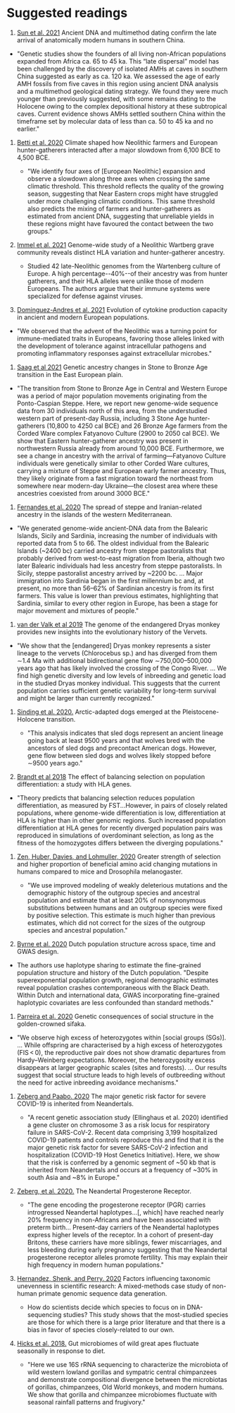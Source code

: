 # Suggested readings

1. [Sun et al. 2021][sun21:pnas] Ancient DNA and multimethod dating
   confirm the late arrival of anatomically modern humans in southern
   China.

  * "Genetic studies show the founders of all living non-African
    populations expanded from Africa ca. 65 to 45 ka. This “late
    dispersal” model has been challenged by the discovery of isolated
    AMHs at caves in southern China suggested as early as ca. 120
    ka. We assessed the age of early AMH fossils from five caves in
    this region using ancient DNA analysis and a multimethod
    geological dating strategy. We found they were much younger than
    previously suggested, with some remains dating to the Holocene
    owing to the complex depositional history at these subtropical
    caves. Current evidence shows AMHs settled southern China within
    the timeframe set by molecular data of less than ca. 50 to 45 ka
    and no earlier." 

1. [Betti et al. 2020][betti20:n] Climate shaped how Neolithic
   farmers and European hunter-gatherers interacted after a major
   slowdown from 6,100 BCE to 4,500 BCE.

    * "We identify four axes of [European Neolithic] expansion and
       observe a slowdown along three axes when crossing the same
       climatic threshold. This threshold reflects the quality of the
       growing season, suggesting that Near Eastern crops might have
       struggled under more challenging climatic conditions. This same
       threshold also predicts the mixing of farmers and hunter-gatherers
       as estimated from ancient DNA, suggesting that unreliable yields
       in these regions might have favoured the contact between the two
       groups."

1. [Immel et al. 2021][immel21:commbiol] Genome-wide study of a
   Neolithic Wartberg grave community reveals distinct HLA variation
   and hunter-gatherer ancestry.

   * Studied 42 late-Neolithic genomes from the Wartenberg culture of
     Europe. A high percentage--40%--of their ancestry was from hunter
     gatherers, and their HLA alleles were unlike those of modern
     Europeans. The authors argue that their immune systems were
     specialized for defense against viruses.

1. [Dominguez-Andres et al. 2021][dominguezandres21:biorxiv] Evolution
   of cytokine production capacity in ancient and modern European
   populations. 

  * "We observed that the advent of the Neolithic was a turning point
    for immune-mediated traits in Europeans, favoring those alleles
    linked with the development of tolerance against intracellular
    pathogens and promoting inflammatory responses against
    extracellular microbes." 

1. [Saag et al 2021][saag21:sa] Genetic ancestry changes in Stone to
   Bronze Age transition in the East European plain.

  * "The transition from Stone to Bronze Age in Central and Western
    Europe was a period of major population movements originating from
    the Ponto-Caspian Steppe. Here, we report new genome-wide sequence
    data from 30 individuals north of this area, from the understudied
    western part of present-day Russia, including 3 Stone Age
    hunter-gatherers (10,800 to 4250 cal BCE) and 26 Bronze Age
    farmers from the Corded Ware complex Fatyanovo Culture (2900 to
    2050 cal BCE). We show that Eastern hunter-gatherer ancestry was
    present in northwestern Russia already from around 10,000
    BCE. Furthermore, we see a change in ancestry with the arrival of
    farming—Fatyanovo Culture individuals were genetically similar to
    other Corded Ware cultures, carrying a mixture of Steppe and
    European early farmer ancestry. Thus, they likely originate from a
    fast migration toward the northeast from somewhere near modern-day
    Ukraine—the closest area where these ancestries coexisted from
    around 3000 BCE."

1. [Fernandes et al. 2020][fernandes20:nee] The spread of steppe and
   Iranian-related ancestry in the islands of the western
   Mediterranean.

  * "We generated genome-wide ancient-DNA data from the Balearic
   Islands, Sicily and Sardinia, increasing the number of individuals
   with reported data from 5 to 66. The oldest individual from the
   Balearic Islands (~2400 bc) carried ancestry from steppe
   pastoralists that probably derived from west-to-east migration from
   Iberia, although two later Balearic individuals had less ancestry
   from steppe pastoralists. In Sicily, steppe pastoralist ancestry
   arrived by ~2200 bc. ... Major immigration into Sardinia began in
   the first millennium bc and, at present, no more than 56–62% of
   Sardinian ancestry is from its first farmers. This value is lower
   than previous estimates, highlighting that Sardinia, similar to
   every other region in Europe, has been a stage for major movement
   and mixtures of people." 

1. [van der Valk et al 2019][vanderValk19:mbe] The genome of the
   endangered Dryas monkey provides new insights into the evolutionary
   history of the Vervets.

  * "We show that the [endangered] Dryas monkey represents a sister
    lineage to the vervets (Chlorocebus sp.) and has diverged from
    them ∼1.4 Ma with additional bidirectional gene flow
    ∼750,000–500,000 years ago that has likely involved the crossing
    of the Congo River. ... We find high genetic diversity and low
    levels of inbreeding and genetic load in the studied Dryas monkey
    individual. This suggests that the current population carries
    sufficient genetic variability for long-term survival and might be
    larger than currently recognized."

1. [Sinding et al. 2020.][sinding20:s] Arctic-adapted dogs emerged at
   the Pleistocene-Holocene transition.

    * "This analysis indicates that sled dogs represent an ancient
      lineage going back at least 9500 years and that wolves bred with
      the ancestors of sled dogs and precontact American dogs. However,
      gene flow between sled dogs and wolves likely stopped before ∼9500
      years ago."

1. [Brandt et al 2018][brandt18:g3] The effect of balancing selection
   on population differentiation: a study with HLA genes.

  * "Theory predicts that balancing selection reduces population
    differentiation, as measured by FST...However, in pairs of closely
    related populations, where genome-wide differentiation is low,
    differentiation at HLA is higher than in other genomic
    regions. Such increased population differentiation at HLA genes
    for recently diverged population pairs was reproduced in
    simulations of overdominant selection, as long as the fitness of
    the homozygotes differs between the diverging populations."

1. [Zen, Huber, Davies, and Lohmuller, 2020][zen20:biorxiv] Greater
   strength of selection and higher proportion of beneficial amino
   acid changing mutations in humans compared to mice and Drosophila
   melanogaster.

    * "We use improved modeling of weakly deleterious mutations and the
      demographic history of the outgroup species and ancestral
      population and estimate that at least 20% of nonsynonymous
      substitutions between humans and an outgroup species were fixed by
      positive selection. This estimate is much higher than previous
      estimates, which did not correct for the sizes of the outgroup
      species and ancestral population."

1. [Byrne et al. 2020][byrne20:ng] Dutch population structure across
  space, time and GWAS design.

  * The authors use haplotype sharing to estimate the fine-grained
    population structure and history of the Dutch population. "Despite
    superexponential population growth, regional demographic estimates
    reveal population crashes contemporaneous with the Black
    Death. Within Dutch and international data, GWAS incorporating
    fine-grained haplotypic covariates are less confounded than
    standard methods."

1. [Parreira et al. 2020][parreira20:h] Genetic consequences of social
  structure in the golden-crowned sifaka.

  * "We observe high excess of heterozygotes within
    [social groups (SGs)]. ... While offspring are characterised by a
    high excess of heterozygotes (FIS < 0), the reproductive pair does
    not show dramatic departures from Hardy–Weinberg
    expectations. Moreover, the heterozygosity excess disappears at
    larger geographic scales (sites and forests). ... Our results
    suggest that social structure leads to high levels of outbreeding
    without the need for active inbreeding avoidance mechanisms."

1. [Zeberg and Paabo. 2020][zeberg20:biorxiv] The major genetic risk
   factor for severe COVID-19 is inherited from Neandertals.

    * "A recent genetic association study (Ellinghaus et al. 2020)
       identified a gene cluster on chromosome 3 as a risk locus for
       respiratory failure in SARS-CoV-2. Recent data comprising 3,199
       hospitalized COVID-19 patients and controls reproduce this and
       find that it is the major genetic risk factor for severe
       SARS-CoV-2 infection and hospitalization (COVID-19 Host Genetics
       Initiative). Here, we show that the risk is conferred by a genomic
       segment of ~50 kb that is inherited from Neandertals and occurs at
       a frequency of ~30% in south Asia and ~8% in Europe."

1. [Zeberg, et al. 2020.][zeberg20:mbe] The Neandertal Progesterone
  Receptor.

    * "The gene encoding the progesterone receptor (PGR) carries
      introgressed Neandertal haplotypes...[, which] have reached nearly
      20% frequency in non-Africans and have been associated with
      preterm birth...  Present-day carriers of the Neandertal
      haplotypes express higher levels of the receptor. In a cohort of
      present-day Britons, these carriers have more siblings, fewer
      miscarriages, and less bleeding during early pregnancy suggesting
      that the Neandertal progesterone receptor alleles promote
      fertility. This may explain their high frequency in modern human
      populations."

1. [Hernandez, Shenk, and Perry. 2020][hernandez20:biorxiv] Factors
   influencing taxonomic unevenness in scientific research: A
   mixed-methods case study of non-human primate genomic sequence data
   generation.

    * How do scientists decide which species to focus on in
      DNA-sequencing studies? This study shows that the most-studied
      species are those for which there is a large prior literature and
      that there is a bias in favor of species closely-related to our
      own.

1. [Hicks et al. 2018.][hicks20:nc] Gut microbiomes of wild great apes
   fluctuate seasonally in response to diet.

    * "Here we use 16S rRNA sequencing to characterize the microbiota of
      wild western lowland gorillas and sympatric central chimpanzees
      and demonstrate compositional divergence between the microbiotas
      of gorillas, chimpanzees, Old World monkeys, and modern humans. We
      show that gorilla and chimpanzee microbiomes fluctuate with
      seasonal rainfall patterns and frugivory."

[betti20:n]:
https://www.nature.com/articles/s41562-020-0897-7

[zeberg20:biorxiv]:
https://www.biorxiv.org/content/10.1101/2020.07.03.186296v1

[zen20:biorxiv]:
https://www.biorxiv.org/content/10.1101/427583v2?%3Fcollection=

[zeberg20:mbe]:
https://academic.oup.com/mbe/advance-article/doi/10.1093/molbev/msaa119/5841671

[hernandez20:biorxiv]:
https://www.biorxiv.org/content/10.1101/2020.04.16.045450v1

[hicks20:nc]:
https://www.nature.com/articles/s41467-018-04204-w

[sinding20:s]:
https://science.sciencemag.org/content/368/6498/1495.abstract

[mafessoni20:biorxiv]:
https://www.biorxiv.org/content/10.1101/2020.03.12.988956v1

[byrne20:ng]:
https://www.nature.com/articles/s41467-020-18418-4

[vanderValk19:mbe]:
https://academic.oup.com/mbe/article/37/1/183/5570178

[parreira20:h]:
https://www.nature.com/articles/s41437-020-0345-5

[fernandes20:nee]:
https://www.nature.com/articles/s41559-020-1102-0

[brandt18:g3]:
https://www.g3journal.org/content/8/8/2805.short

[saag21:sa]:
https://advances.sciencemag.org/content/7/4/eabd6535?fbclid=IwAR1_AkLD_XlR2_nUOQ7L70SAaj7vnCB-bl0Dw31yZB6GS8G31WoEiAY_k3w

[dominguezandres21:biorxiv]:
https://www.biorxiv.org/content/10.1101/2021.01.14.426690v1

[immel21:commbiol]:
https://www.nature.com/articles/s42003-020-01627-4?fbclid=IwAR3NKeZG6sC7XzQkZ1DxlbyjGxOOzQu7JOBuztxZAAY0SV83Fxg0vtiFsWE

[sun21:pnas]:
https://www.pnas.org/content/118/8/e2019158118

